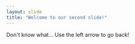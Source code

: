 ```yaml
---
layout: slide
title: "Welcome to our second slide!"
---
```

Don't know what...
Use the left arrow to go back!
